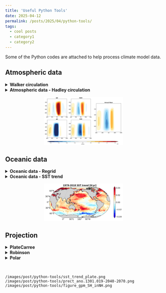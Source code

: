 ```yaml
---
title: 'Useful Python Tools'
date: 2025-04-12
permalink: /posts/2025/04/python-tools/
tags:
  - cool posts
  - category1
  - category2
---
```


Some of the Python codes are attached to help process climate model data.

## Atmospheric data

<details class="code-toggle">
<summary><strong>Walker circulation</strong></summary>

<pre><code class="language-python">
# Walker circulation example code
import xarray as xr
import numpy as np
# Placeholder for walker cell diagnostics
print("Walker circulation diagnostics complete")
</code></pre>

</details>

<details class="code-toggle">
<summary><strong>Atmospheric data - Hadley circulation</strong></summary>

<pre><code class="language-python">
  
import xarray as xr
import numpy as np
</code></pre>

</details> 

<p align="center">
  <img src="/images/post/python-tools/fig_hadley_cell.png" alt="Hadley cell" width="50%">
</p>

## Oceanic data

<details class="code-toggle">
<summary><strong>Oceanic data - Regrid</strong></summary>

<pre><code class="language-python">
import xesmf as xe
import xarray as xr
import numpy as np

def read_data(data):
    grid_in     = {'lon': data.TLONG, 'lat': data.TLAT}  # note: oceanic grid may be (TLONG, TLAT) or (ULONG, ULAT)
    grid_out    = {'lon': lon, 'lat': lat}               # the atmospheric grid or other grid you want
    regridder   = xe.Regridder(grid_in, grid_out, 'bilinear', periodic=True)
    var_out     = regridder(data)
    return var_out

ds_latlon = xr.open_dataset('/your_path/xxxx_cam.h0.1850-01.nc')
lat, lon = ds_latlon['lat'], ds_latlon['lon']

ds = xr.open_dataset('/your_path/xxxx_pop.h.1850-01.nc')
sst = ds['TEMP'].isel(z_t=0)

sst_reg = read_data(sst)
</code></pre>

</details>


<details class="code-toggle">  
<summary><strong>Oceanic data - SST trend</strong></summary>

<pre><code class="language-python">
# Calculate SST trend over time
import xarray as xr
import numpy as np

ds = xr.open_dataset('/your_path/xxxx_pop.h.1850-01.nc')
sst = ds['TEMP'].isel(z_t=0)
</code></pre>

</details>

<p align="center">
  <img src="/images/post/python-tools/sst_trend_robin.png" alt="SST trend" width="50%">
</p>

## Projection

<details class="code-toggle">
<summary><strong>PlateCarree</strong></summary>

<pre><code class="language-python">
import xesmf as xe

</code></pre>
</details>

<details class="code-toggle">
<summary><strong>Robinson</strong></summary>

<pre><code class="language-python">
import cartopy

</code></pre>
</details>


<details class="code-toggle">
<summary><strong>Polar</strong></summary>

Ref: https://nordicesmhub.github.io/NEGI-Abisko-2019/training/example_NorthPolarStereo_projection.html
<pre><code class="language-python">
def sp_map(*nrs, projection = ccrs.PlateCarree(), **kwargs):
    return plt.subplots(*nrs, subplot_kw={'projection':projection}, **kwargs)

def add_map_features(ax):
    ax.coastlines(edgecolor='gray',alpha=0.5)
    #gl = ax.gridlines()
    #ax.add_feature(cy.feature.BORDERS);
    #gl = ax.gridlines(draw_labels=True)
    #gl.xlabels_top = True
    #gl.ylabels_right = True

def polarCentral_set_latlim(lat_lims, ax):
    ax.set_extent([-180, 180, lat_lims[0], lat_lims[1]], ccrs.PlateCarree())
    # Compute a circle in axes coordinates, which we can use as a boundary
    # for the map. We can pan/zoom as much as we like - the boundary will be
    # permanently circular.
    theta = np.linspace(0, 2*np.pi, 100)
    center, radius = [0.5, 0.5], 0.5
    verts = np.vstack([np.sin(theta), np.cos(theta)]).T
    circle = mpath.Path(verts * radius + center)

    ax.set_boundary(circle, transform=ax.transAxes)

level = np.arange(-10,30.1,2)
cmap = cmaps.BlueWhiteOrangeRed
fig, ax = sp_map(1, projection=ccrs.SouthPolarStereo())
lat_lims = [-50,-90]
Z3_SH.mean('time').isel(lev=-5).where(data['lat']<lat_lims[0]).\
                   plot(ax=ax, cmap=cmap,extend='both',levels=level,transform=ccrs.PlateCarree())
polarCentral_set_latlim(lat_lims, ax)
add_map_features(ax)
plt.show()
</code></pre>
</details>

/images/post/python-tools/sst_trend_plate.png
/images/post/python-tools/prect_ano.1301.019-2040-2070.png
/images/post/python-tools/figure_gpm_SH_inNH.png

